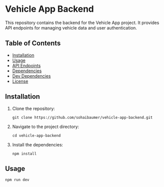# Vehicle App Backend

This repository contains the backend for the Vehicle App project. It provides API endpoints for managing vehicle data and user authentication.

## Table of Contents

- [Installation](#installation)
- [Usage](#usage)
- [API Endpoints](#api-endpoints)
- [Dependencies](#dependencies)
- [Dev Dependencies](#dev-dependencies)
- [License](#license)

## Installation

1. Clone the repository:
   ```
   git clone https://github.com/sohaibaumer/vehicle-app-backend.git
   ```
2. Navigate to the project directory:
   ```
   cd vehicle-app-backend
   ```
3. Install the dependencies:
   ```
   npm install
   ```

## Usage

```
npm run dev
```

 

